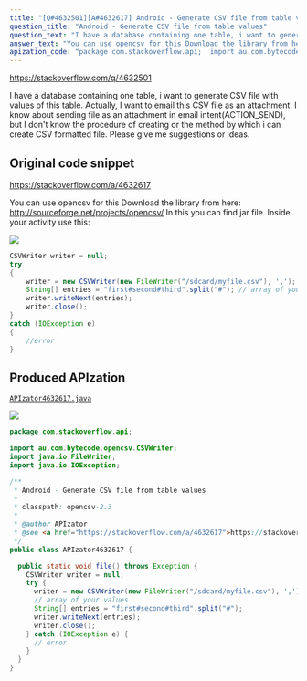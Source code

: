 ```yaml
---
title: "[Q#4632501][A#4632617] Android - Generate CSV file from table values"
question_title: "Android - Generate CSV file from table values"
question_text: "I have a database containing one table, i want to generate CSV file with values of this table. Actually, I want to email this CSV file as an attachment. I know about sending file as an attachment in email intent(ACTION_SEND), but I don't know the procedure of creating or the method by which i can create CSV formatted file. Please give me suggestions or ideas."
answer_text: "You can use opencsv for this Download the library from here: http://sourceforge.net/projects/opencsv/ In this you can find jar file. Inside your activity use this:"
apization_code: "package com.stackoverflow.api;  import au.com.bytecode.opencsv.CSVWriter; import java.io.FileWriter; import java.io.IOException;  /**  * Android - Generate CSV file from table values  *  * classpath: opencsv-2.3  *  * @author APIzator  * @see <a href=\"https://stackoverflow.com/a/4632617\">https://stackoverflow.com/a/4632617</a>  */ public class APIzator4632617 {    public static void file() throws Exception {     CSVWriter writer = null;     try {       writer = new CSVWriter(new FileWriter(\"/sdcard/myfile.csv\"), ',');       // array of your values       String[] entries = \"first#second#third\".split(\"#\");       writer.writeNext(entries);       writer.close();     } catch (IOException e) {       // error     }   } }"
---
```


https://stackoverflow.com/q/4632501

I have a database containing one table, i want to generate CSV file with values of this table.
Actually, I want to email this CSV file as an attachment. I know about sending file as an attachment in email intent(ACTION_SEND), but I don&#x27;t know the procedure of creating or the method by which i can create CSV formatted file.
Please give me suggestions or ideas.



## Original code snippet

https://stackoverflow.com/a/4632617

You can use opencsv for this
Download the library from here:
http://sourceforge.net/projects/opencsv/
In this you can find jar file.
Inside your activity use this:

<div class="code-logo"><img src="/stackoverflow.png" /></div>

```java
CSVWriter writer = null;
try 
{
    writer = new CSVWriter(new FileWriter("/sdcard/myfile.csv"), ',');
    String[] entries = "first#second#third".split("#"); // array of your values
    writer.writeNext(entries);  
    writer.close();
} 
catch (IOException e)
{
    //error
}
```

## Produced APIzation

[`APIzator4632617.java`](https://github.com/pasqualesalza/apization/raw/main/data/search/APIzator4632617.java)

<div class="code-logo"><img src="/apizator.png" /></div>

```java
package com.stackoverflow.api;

import au.com.bytecode.opencsv.CSVWriter;
import java.io.FileWriter;
import java.io.IOException;

/**
 * Android - Generate CSV file from table values
 *
 * classpath: opencsv-2.3
 *
 * @author APIzator
 * @see <a href="https://stackoverflow.com/a/4632617">https://stackoverflow.com/a/4632617</a>
 */
public class APIzator4632617 {

  public static void file() throws Exception {
    CSVWriter writer = null;
    try {
      writer = new CSVWriter(new FileWriter("/sdcard/myfile.csv"), ',');
      // array of your values
      String[] entries = "first#second#third".split("#");
      writer.writeNext(entries);
      writer.close();
    } catch (IOException e) {
      // error
    }
  }
}

```